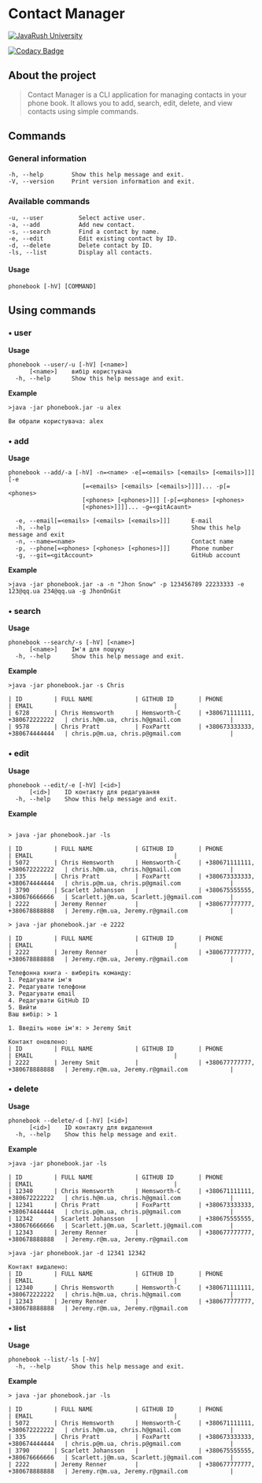 # Contact Manager

[![JavaRush University](https://img.shields.io/badge/java-rush-orange?style=for-the-badge&color=orange&cacheSeconds=3600)](https://javarush.com/ua/university/)

[![Codacy Badge](https://app.codacy.com/project/badge/Grade/e34fd4467d234fcaab31765bc99e14a6)](https://app.codacy.com/gh/JavaRush-GNEW/contact-manager/dashboard?utm_source=gh&utm_medium=referral&utm_content=&utm_campaign=Badge_grade)

## About the project

> Contact Manager is a CLI application for managing contacts in your phone book. It allows you to add, search, edit,
> delete, and view contacts using simple commands.

## Commands

### General information

```
-h, --help        Show this help message and exit.
-V, --version     Print version information and exit.
```

### Available commands

```
-u, --user          Select active user.
-a, --add           Add new contact.
-s, --search        Find a contact by name.
-e, --edit          Edit existing contact by ID.
-d, --delete        Delete contact by ID.
-ls, --list         Display all contacts.
```

#### Usage

```
phonebook [-hV] [COMMAND]
```

## Using commands

### • user

**Usage**

```
phonebook --user/-u [-hV] [<name>]
      [<name>]    вибір користувача
  -h, --help      Show this help message and exit.
```

**Example**

```
>java -jar phonebook.jar -u alex

Ви обрали користувача: alex
```

### • add

**Usage**

```
phonebook --add/-a [-hV] -n=<name> -e[=<emails> [<emails> [<emails>]]] [-e
                     [=<emails> [<emails> [<emails>]]]]... -p[=<phones>
                     [<phones> [<phones>]]] [-p[=<phones> [<phones>
                     [<phones>]]]]... -g=<gitAcaunt>

  -e, --email[=<emails> [<emails> [<emails>]]]      E-mail
  -h, --help                                        Show this help message and exit
  -n, --name=<name>                                 Contact name
  -p, --phone[=<phones> [<phones> [<phones>]]]      Phone number
  -g, --git=<gitAccount>                            GitHub account
```

**Example**

```
>java -jar phonebook.jar -a -n "Jhon Snow" -p 123456789 22233333 -e 123@qq.ua 234@qq.ua -g JhonOnGit 
```

### • search

**Usage**

```
phonebook --search/-s [-hV] [<name>]
      [<name>]    Ім'я для пошуку
  -h, --help      Show this help message and exit.
```

**Example**

```
>java -jar phonebook.jar -s Chris

| ID         | FULL NAME            | GITHUB ID       | PHONE                          | EMAIL                                        | 
| 6728       | Chris Hemsworth      | Hemsworth-C     | +380671111111, +380672222222   | chris.h@m.ua, chris.h@gmail.com              |
| 9578       | Chris Pratt          | FoxPartt        | +380673333333, +380674444444   | chris.p@m.ua, chris.p@gmail.com              |
```

### • edit

**Usage**

```
phonebook --edit/-e [-hV] [<id>]
      [<id>]    ID контакту для редагуваняя
  -h, --help    Show this help message and exit.
```

**Example**

```

> java -jar phonebook.jar -ls
 
| ID         | FULL NAME            | GITHUB ID       | PHONE                          | EMAIL                                        | 
| 5072       | Chris Hemsworth      | Hemsworth-C     | +380671111111, +380672222222   | chris.h@m.ua, chris.h@gmail.com              |
| 335        | Chris Pratt          | FoxPartt        | +380673333333, +380674444444   | chris.p@m.ua, chris.p@gmail.com              |
| 3790       | Scarlett Johansson   |                 | +380675555555, +380676666666   | Scarlett.j@m.ua, Scarlett.j@gmail.com        |
| 2222       | Jeremy Renner        |                 | +380677777777, +380678888888   | Jeremy.r@m.ua, Jeremy.r@gmail.com            |

> java -jar phonebook.jar -e 2222

| ID         | FULL NAME            | GITHUB ID       | PHONE                          | EMAIL                                        | 
| 2222       | Jeremy Renner        |                 | +380677777777, +380678888888   | Jeremy.r@m.ua, Jeremy.r@gmail.com            |

Телефонна книга - виберiть команду:
1. Редагувати iм'я
2. Редагувати телефони
3. Редагувати email
4. Редагувати GitHub ID
5. Вийти
Ваш вибiр: > 1

1. Введiть нове iм'я: > Jeremy Smit

Контакт оновлено:
| ID         | FULL NAME            | GITHUB ID       | PHONE                          | EMAIL                                        | 
| 2222       | Jeremy Smit          |                 | +380677777777, +380678888888   | Jeremy.r@m.ua, Jeremy.r@gmail.com            |

```

### • delete

**Usage**

```
phonebook --delete/-d [-hV] [<id>]
      [<id>]    ID контакту для видалення
  -h, --help    Show this help message and exit.
```

**Example**

```
>java -jar phonebook.jar -ls

| ID         | FULL NAME            | GITHUB ID       | PHONE                          | EMAIL                                        | 
| 12340      | Chris Hemsworth      | Hemsworth-C     | +380671111111, +380672222222   | chris.h@m.ua, chris.h@gmail.com              | 
| 12341      | Chris Pratt          | FoxPartt        | +380673333333, +380674444444   | chris.p@m.ua, chris.p@gmail.com              | 
| 12342      | Scarlett Johansson   |                 | +380675555555, +380676666666   | Scarlett.j@m.ua, Scarlett.j@gmail.com        | 
| 12343      | Jeremy Renner        |                 | +380677777777, +380678888888   | Jeremy.r@m.ua, Jeremy.r@gmail.com    

>java -jar phonebook.jar -d 12341 12342

Контакт видалено:
| ID         | FULL NAME            | GITHUB ID       | PHONE                          | EMAIL                                        | 
| 12340      | Chris Hemsworth      | Hemsworth-C     | +380671111111, +380672222222   | chris.h@m.ua, chris.h@gmail.com              | 
| 12343      | Jeremy Renner        |                 | +380677777777, +380678888888   | Jeremy.r@m.ua, Jeremy.r@gmail.com 
```

### • list

**Usage**

```
phonebook --list/-ls [-hV]
  -h, --help      Show this help message and exit.
```

**Example**

```
> java -jar phonebook.jar -ls

| ID         | FULL NAME            | GITHUB ID       | PHONE                          | EMAIL                                        |
| 5072       | Chris Hemsworth      | Hemsworth-C     | +380671111111, +380672222222   | chris.h@m.ua, chris.h@gmail.com              |
| 335        | Chris Pratt          | FoxPartt        | +380673333333, +380674444444   | chris.p@m.ua, chris.p@gmail.com              |
| 3790       | Scarlett Johansson   |                 | +380675555555, +380676666666   | Scarlett.j@m.ua, Scarlett.j@gmail.com        |
| 2222       | Jeremy Renner        |                 | +380677777777, +380678888888   | Jeremy.r@m.ua, Jeremy.r@gmail.com            |
```

